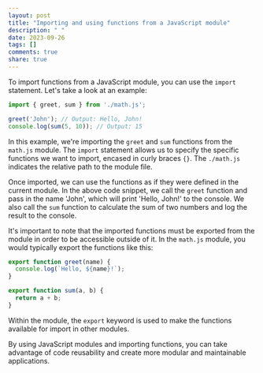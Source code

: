 ```yaml
---
layout: post
title: "Importing and using functions from a JavaScript module"
description: " "
date: 2023-09-26
tags: []
comments: true
share: true
---
```


To import functions from a JavaScript module, you can use the `import` statement. Let's take a look at an example:

```javascript
import { greet, sum } from './math.js';

greet('John'); // Output: Hello, John!
console.log(sum(5, 10)); // Output: 15
```

In this example, we're importing the `greet` and `sum` functions from the `math.js` module. The `import` statement allows us to specify the specific functions we want to import, encased in curly braces `{}`. The `./math.js` indicates the relative path to the module file.

Once imported, we can use the functions as if they were defined in the current module. In the above code snippet, we call the `greet` function and pass in the name 'John', which will print 'Hello, John!' to the console. We also call the `sum` function to calculate the sum of two numbers and log the result to the console.

It's important to note that the imported functions must be exported from the module in order to be accessible outside of it. In the `math.js` module, you would typically export the functions like this:

```javascript
export function greet(name) {
  console.log(`Hello, ${name}!`);
}

export function sum(a, b) {
  return a + b;
}
```

Within the module, the `export` keyword is used to make the functions available for import in other modules.

By using JavaScript modules and importing functions, you can take advantage of code reusability and create more modular and maintainable applications.
